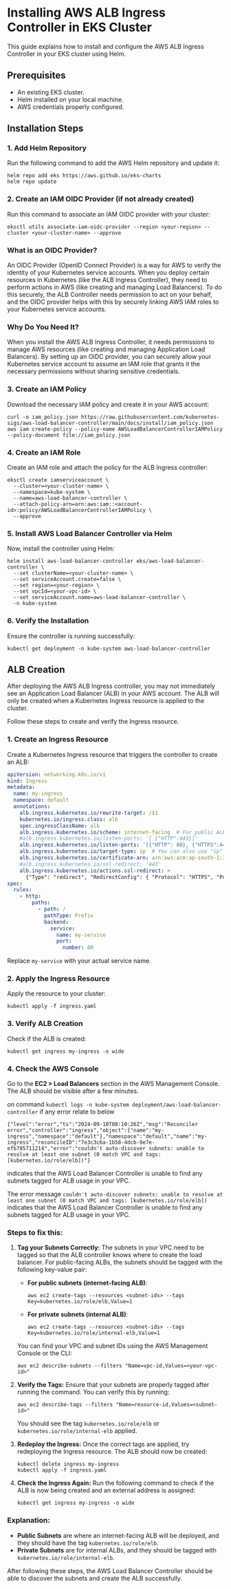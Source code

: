 
# Installing AWS ALB Ingress Controller in EKS Cluster

This guide explains how to install and configure the AWS ALB Ingress Controller in your EKS cluster using Helm.

## Prerequisites
- An existing EKS cluster.
- Helm installed on your local machine.
- AWS credentials properly configured.

## Installation Steps

### 1. Add Helm Repository

Run the following command to add the AWS Helm repository and update it:

```
helm repo add eks https://aws.github.io/eks-charts
helm repo update
```

### 2. Create an IAM OIDC Provider (if not already created)

Run this command to associate an IAM OIDC provider with your cluster:

```
eksctl utils associate-iam-oidc-provider --region <your-region> --cluster <your-cluster-name> --approve
```

### What is an OIDC Provider?
An OIDC Provider (OpenID Connect Provider) is a way for AWS to verify the identity of your Kubernetes service accounts. When you deploy certain resources in Kubernetes (like the ALB Ingress Controller), they need to perform actions in AWS (like creating and managing Load Balancers). To do this securely, the ALB Controller needs permission to act on your behalf, and the OIDC provider helps with this by securely linking AWS IAM roles to your Kubernetes service accounts.

### Why Do You Need It?
When you install the AWS ALB Ingress Controller, it needs permissions to manage AWS resources (like creating and managing Application Load Balancers). By setting up an OIDC provider, you can securely allow your Kubernetes service account to assume an IAM role that grants it the necessary permissions without sharing sensitive credentials.


### 3. Create an IAM Policy

Download the necessary IAM policy and create it in your AWS account:

```
curl -o iam_policy.json https://raw.githubusercontent.com/kubernetes-sigs/aws-load-balancer-controller/main/docs/install/iam_policy.json
aws iam create-policy --policy-name AWSLoadBalancerControllerIAMPolicy --policy-document file://iam_policy.json
```

### 4. Create an IAM Role

Create an IAM role and attach the policy for the ALB Ingress controller:

```
eksctl create iamserviceaccount \
  --cluster=<your-cluster-name> \
  --namespace=kube-system \
  --name=aws-load-balancer-controller \
  --attach-policy-arn=arn:aws:iam::<account-id>:policy/AWSLoadBalancerControllerIAMPolicy \
  --approve
```

### 5. Install AWS Load Balancer Controller via Helm

Now, install the controller using Helm:

```
helm install aws-load-balancer-controller eks/aws-load-balancer-controller \
  --set clusterName=<your-cluster-name> \
  --set serviceAccount.create=false \
  --set region=<your-region> \
  --set vpcId=<your-vpc-id> \
  --set serviceAccount.name=aws-load-balancer-controller \
  -n kube-system
```

### 6. Verify the Installation

Ensure the controller is running successfully:

```
kubectl get deployment -n kube-system aws-load-balancer-controller
```

## ALB Creation

After deploying the AWS ALB Ingress controller, you may not immediately see an Application Load Balancer (ALB) in your AWS account. The ALB will only be created when a Kubernetes Ingress resource is applied to the cluster.

Follow these steps to create and verify the Ingress resource.

### 1. Create an Ingress Resource

Create a Kubernetes Ingress resource that triggers the controller to create an ALB:

```yaml
apiVersion: networking.k8s.io/v1
kind: Ingress
metadata:
  name: my-ingress
  namespace: default
  annotations:
    alb.ingress.kubernetes.io/rewrite-target: /$1
    kubernetes.io/ingress.class: alb
    spec.ingressClassName: alb
    alb.ingress.kubernetes.io/scheme: internet-facing  # For public ALB
    #alb.ingress.kubernetes.io/listen-ports: '[ {"HTTP":443}]'
    alb.ingress.kubernetes.io/listen-ports: '[{"HTTP": 80}, {"HTTPS":443}]'
    alb.ingress.kubernetes.io/target-type: ip  # You can also use "ip"
    alb.ingress.kubernetes.io/certificate-arn: arn:aws:acm:ap-south-1:337909736859:certificate/d01496f1-    c218-4fc2-893a-9fd53c7b2ad6 #
    #alb.ingress.kubernetes.io/ssl-redirect: '443'
    alb.ingress.kubernetes.io/actions.ssl-redirect: >
      {"Type": "redirect", "RedirectConfig": { "Protocol": "HTTPS", "Port": "443", "StatusCode": "HTTP_301" }}
spec:
  rules:
    - http:
        paths:
          - path: /
            pathType: Prefix
            backend:
              service:
                name: my-service
                port:
                  number: 80
```

Replace `my-service` with your actual service name.

### 2. Apply the Ingress Resource

Apply the resource to your cluster:

```
kubectl apply -f ingress.yaml
```

### 3. Verify ALB Creation

Check if the ALB is created:

```
kubectl get ingress my-ingress -o wide
```

### 4. Check the AWS Console

Go to the **EC2 > Load Balancers** section in the AWS Management Console. The ALB should be visible after a few minutes.



on command ```kubectl logs -n kube-system deployment/aws-load-balancer-controller``` if any error relate to below 

```
{"level":"error","ts":"2024-09-10T08:10:26Z","msg":"Reconciler error","controller":"ingress","object":{"name":"my-ingress","namespace":"default"},"namespace":"default","name":"my-ingress","reconcileID":"7e3c3c6a-1b58-4dcb-9e7e-efb785711214","error":"couldn't auto-discover subnets: unable to resolve at least one subnet (0 match VPC and tags: [kubernetes.io/role/elb])"}
```
indicates that the AWS Load Balancer Controller is unable to find any subnets tagged for ALB usage in your VPC.



The error message `couldn't auto-discover subnets: unable to resolve at least one subnet (0 match VPC and tags: [kubernetes.io/role/elb])` indicates that the AWS Load Balancer Controller is unable to find any subnets tagged for ALB usage in your VPC.

### Steps to fix this:

1. **Tag your Subnets Correctly:**
   The subnets in your VPC need to be tagged so that the ALB controller knows where to create the load balancer. For public-facing ALBs, the subnets should be tagged with the following key-value pair:

   - **For public subnets (internet-facing ALB)**:
     ```
     aws ec2 create-tags --resources <subnet-ids> --tags Key=kubernetes.io/role/elb,Value=1
     ```

   - **For private subnets (internal ALB)**:
     ```
     aws ec2 create-tags --resources <subnet-ids> --tags Key=kubernetes.io/role/internal-elb,Value=1
     ```

   You can find your VPC and subnet IDs using the AWS Management Console or the CLI:

   ```
   aws ec2 describe-subnets --filters "Name=vpc-id,Values=<your-vpc-id>"
   ```

2. **Verify the Tags:**
   Ensure that your subnets are properly tagged after running the command. You can verify this by running:

   ```
   aws ec2 describe-tags --filters "Name=resource-id,Values=<subnet-id>"
   ```

   You should see the tag `kubernetes.io/role/elb` or `kubernetes.io/role/internal-elb` applied.

3. **Redeploy the Ingress:**
   Once the correct tags are applied, try redeploying the Ingress resource. The ALB should now be created:

   ```
   kubectl delete ingress my-ingress
   kubectl apply -f ingress.yaml
   ```

4. **Check the Ingress Again:**
   Run the following command to check if the ALB is now being created and an external address is assigned:

   ```
   kubectl get ingress my-ingress -o wide
   ```

### Explanation:
- **Public Subnets** are where an internet-facing ALB will be deployed, and they should have the tag `kubernetes.io/role/elb`.
- **Private Subnets** are for internal ALBs, and they should be tagged with `kubernetes.io/role/internal-elb`.

After following these steps, the AWS Load Balancer Controller should be able to discover the subnets and create the ALB successfully.

